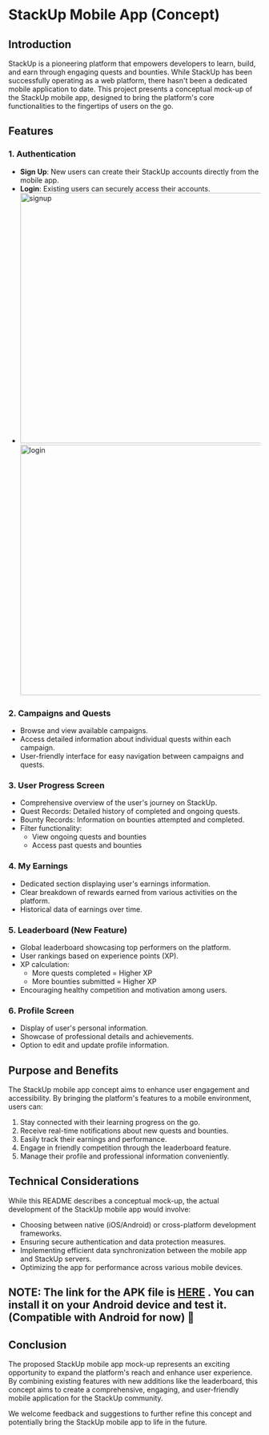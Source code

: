 # StackUp Mobile App (Concept)

## Introduction

StackUp is a pioneering platform that empowers developers to learn, build, and earn through engaging quests and bounties. While StackUp has been successfully operating as a web platform, there hasn't been a dedicated mobile application to date. This project presents a conceptual mock-up of the StackUp mobile app, designed to bring the platform's core functionalities to the fingertips of users on the go.

## Features

### 1. Authentication
- **Sign Up**: New users can create their StackUp accounts directly from the mobile app.
- **Login**: Existing users can securely access their accounts.
- <img src="https://github.com/user-attachments/assets/05a36e2d-148d-42a5-a1e1-0581f43ff58c" alt="signup"  height="500">  <img src="[https://github.com/user-attachments/assets/05a36e2d-148d-42a5-a1e1-0581f43ff58c](https://github.com/user-attachments/assets/35489c48-0ffa-462d-9839-c6c0d0a8608f)" alt="login"  height="500">




### 2. Campaigns and Quests
- Browse and view available campaigns.
- Access detailed information about individual quests within each campaign.
- User-friendly interface for easy navigation between campaigns and quests.

### 3. User Progress Screen
- Comprehensive overview of the user's journey on StackUp.
- Quest Records: Detailed history of completed and ongoing quests.
- Bounty Records: Information on bounties attempted and completed.
- Filter functionality:
  - View ongoing quests and bounties
  - Access past quests and bounties

### 4. My Earnings
- Dedicated section displaying user's earnings information.
- Clear breakdown of rewards earned from various activities on the platform.
- Historical data of earnings over time.

### 5. Leaderboard (New Feature)
- Global leaderboard showcasing top performers on the platform.
- User rankings based on experience points (XP).
- XP calculation:
  - More quests completed = Higher XP
  - More bounties submitted = Higher XP
- Encouraging healthy competition and motivation among users.

### 6. Profile Screen
- Display of user's personal information.
- Showcase of professional details and achievements.
- Option to edit and update profile information.

## Purpose and Benefits

The StackUp mobile app concept aims to enhance user engagement and accessibility. By bringing the platform's features to a mobile environment, users can:

1. Stay connected with their learning progress on the go.
2. Receive real-time notifications about new quests and bounties.
3. Easily track their earnings and performance.
4. Engage in friendly competition through the leaderboard feature.
5. Manage their profile and professional information conveniently.

## Technical Considerations

While this README describes a conceptual mock-up, the actual development of the StackUp mobile app would involve:

- Choosing between native (iOS/Android) or cross-platform development frameworks.
- Ensuring secure authentication and data protection measures.
- Implementing efficient data synchronization between the mobile app and StackUp servers.
- Optimizing the app for performance across various mobile devices.

## NOTE: The link for the APK file is [HERE](https://drive.google.com/drive/u/1/folders/1IyOZiFXVL5RygKfGISsr20ygBzxXCjnI) . You can install it on your Android device and test it. (Compatible with Android for now) 🥲

## Conclusion

The proposed StackUp mobile app mock-up represents an exciting opportunity to expand the platform's reach and enhance user experience. By combining existing features with new additions like the leaderboard, this concept aims to create a comprehensive, engaging, and user-friendly mobile application for the StackUp community.

We welcome feedback and suggestions to further refine this concept and potentially bring the StackUp mobile app to life in the future.
